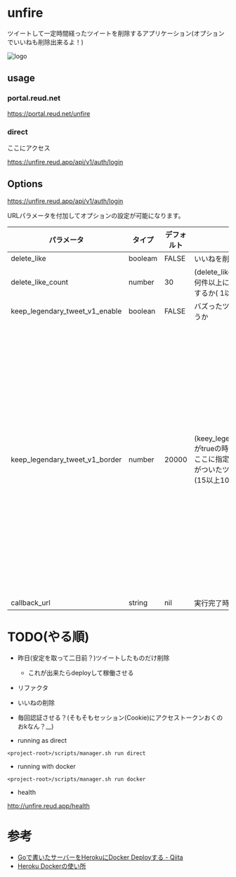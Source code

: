 # unfire

ツイートして一定時間経ったツイートを削除するアプリケーション(オプションでいいねも削除出来るよ！)

![logo](https://user-images.githubusercontent.com/31179220/96333627-089c2b00-10a6-11eb-9e57-43aa0e9c14ee.jpg)

## usage

### portal.reud.net

https://portal.reud.net/unfire

### direct

ここにアクセス

https://unfire.reud.app/api/v1/auth/login

## Options

https://unfire.reud.app/api/v1/auth/login

URLパラメータを付加してオプションの設定が可能になります。

| パラメータ                              | タイプ     | デフォルト | 内容                                                                                                   | 補足                                                               |
| ---------------------------------- | ------- | ----- | ---------------------------------------------------------------------------------------------------- | ---------------------------------------------------------------- |
| delete\_like                       | booleam | FALSE | いいねを削除するかどうか                                                                                         |                                                                  |
| delete\_like\_count                | number  | 30    | (delete\_likeがtrueの時使用)<br>何件以上になったらいいねを削除するか( 1以上1000以下で指定)                                         |                                                                  |
| keep\_legendary\_tweet\_v1\_enable | boolean | FALSE | バズったツイートを削除するかどうか                                                                                    |                                                                  |
| keep\_legendary\_tweet\_v1\_border | number  | 20000 | (keey\_legendary\_tweet\_v1\_countがtrueの時使用)<br>ここに指定された数以上のいいねがついたツイートは削除しない<br>(15以上10000000未満で指定) | 取ってきたツイートに対して、<br>filterしているだけなので 150件以上これに入ると<br>ツイートが削除されなくなる。 |
| callback\_url                      | string  | nil   | 実行完了時の遷移先
# TODO(やる順)
- 昨日(安定を取って二日前？)ツイートしたものだけ削除
  - これが出来たらdeployして稼働させる
- リファクタ
- いいねの削除
- 毎回認証させる？(そもそもセッション(Cookie)にアクセストークンおくのおkなん？__)

- running as direct

`<project-root>/scripts/manager.sh run direct`

- running with docker

`<project-root>/scripts/manager.sh run docker`

- health

http://unfire.reud.app/health

# 参考



- [Goで書いたサーバーをHerokuにDocker Deployする - Qiita](https://qiita.com/croquette0212/items/2b85aa2c6b2933244f07)
- [Heroku Dockerの使い所](https://www.slideshare.net/kon_yu/heroku-docker)
